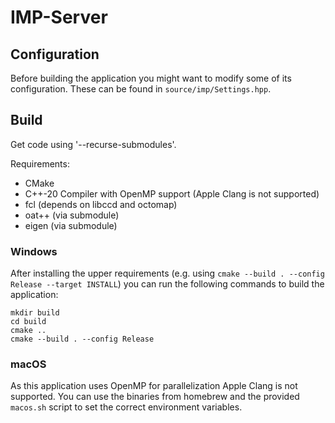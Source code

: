 # IMP-Server

## Configuration

Before building the application you might want to modify some of its configuration. These can be found in `source/imp/Settings.hpp`.

## Build

Get code using '--recurse-submodules'.

Requirements:
* CMake
* C++-20 Compiler with OpenMP support (Apple Clang is not supported)
* fcl (depends on libccd and octomap)
* oat++ (via submodule)
* eigen (via submodule)

### Windows 

After installing the upper requirements (e.g. using `cmake --build . --config Release --target INSTALL`) you can run the following commands to build the application:

```
mkdir build 
cd build
cmake .. 
cmake --build . --config Release
```

### macOS

As this application uses OpenMP for parallelization Apple Clang is not supported. You can use the binaries from homebrew and the provided `macos.sh` script to set the correct environment variables.
